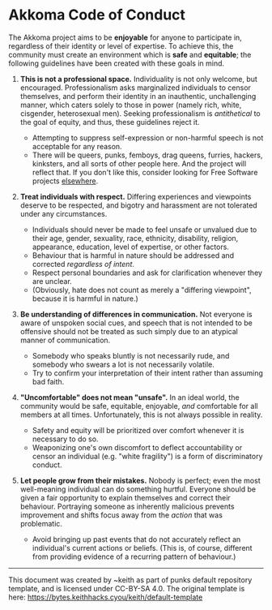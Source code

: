 # Akkoma Code of Conduct

The Akkoma project aims to be **enjoyable** for anyone to participate in, regardless of their identity or level of expertise. To achieve this, the community must create an environment which is **safe** and **equitable**; the following guidelines have been created with these goals in mind.

1. **This is not a professional space.** Individuality is not only welcome, but encouraged. Professionalism asks marginalized individuals to censor themselves, and perform their identity in an inauthentic, unchallenging manner, which caters solely to those in power (namely rich, white, cisgender, heterosexual men). Seeking professionalism is *antithetical* to the goal of equity, and thus, these guidelines reject it.
    - Attempting to suppress self-expression or non-harmful speech is not acceptable for any reason.
    - There will be queers, punks, femboys, drag queens, furries, hackers, kinksters, and all sorts of other people here. And the project will reflect that. If you don't like this, consider looking for Free Software projects [elsewhere](https://loose-files.keithhacks.cyou/img/trashcan.jpg).

2. **Treat individuals with respect.** Differing experiences and viewpoints deserve to be respected, and bigotry and harassment are not tolerated under any circumstances.
    - Individuals should never be made to feel unsafe or unvalued due to their age, gender, sexuality, race, ethnicity, disability, religion, appearance, education, level of expertise, or other factors.
    - Behaviour that is harmful in nature should be addressed and corrected *regardless of intent*.
    - Respect personal boundaries and ask for clarification whenever they are unclear.
    - (Obviously, hate does not count as merely a "differing viewpoint", because it is harmful in nature.)

3. **Be understanding of differences in communication.** Not everyone is aware of unspoken social cues, and speech that is not intended to be offensive should not be treated as such simply due to an atypical manner of communication.
    - Somebody who speaks bluntly is not necessarily rude, and somebody who swears a lot is not necessarily volatile.
    - Try to confirm your interpretation of their intent rather than assuming bad faith.

4. **"Uncomfortable" does not mean "unsafe".** In an ideal world, the community would be safe, equitable, enjoyable, *and* comfortable for all members at all times. Unfortunately, this is not always possible in reality.
    - Safety and equity will be prioritized over comfort whenever it is necessary to do so.
    - Weaponizing one's own discomfort to deflect accountability or censor an individual (e.g. "white fragility") is a form of discriminatory conduct.

5. **Let people grow from their mistakes.** Nobody is perfect; even the most well-meaning individual can do something hurtful. Everyone should be given a fair opportunity to explain themselves and correct their behaviour. Portraying someone as inherently malicious prevents improvement and shifts focus away from the *action* that was problematic.
    - Avoid bringing up past events that do not accurately reflect an individual's current actions or beliefs. (This is, of course, different from providing evidence of a recurring pattern of behaviour.)

---
This document was created by ~keith as part of punks default repository template, and is licensed under CC-BY-SA 4.0. The original template is here: <https://bytes.keithhacks.cyou/keith/default-template>
